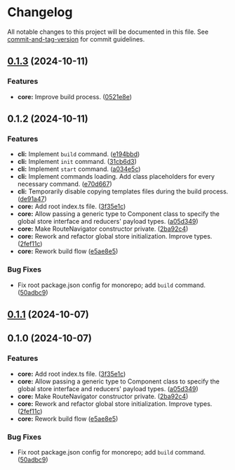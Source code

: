 # Changelog

All notable changes to this project will be documented in this file. See [commit-and-tag-version](https://github.com/absolute-version/commit-and-tag-version) for commit guidelines.

## [0.1.3](https://github.com/kotoshii/small-frontend-framework/compare/@sff-ui/core/v0.1.2...@sff-ui/core/v0.1.3) (2024-10-11)


### Features

* **core:** Improve build process. ([0521e8e](https://github.com/kotoshii/small-frontend-framework/commit/0521e8ea9031523e2bb01f8b666935425a388ff1))

## 0.1.2 (2024-10-11)


### Features

* **cli:** Implement `build` command. ([e194bbd](https://github.com/kotoshii/small-frontend-framework/commit/e194bbd864d73b1115bff4f922d73dadfc2dcf87))
* **cli:** Implement `init` command. ([31cb6d3](https://github.com/kotoshii/small-frontend-framework/commit/31cb6d3d56809dc46d0c3775af6ad878ef1bd5d1))
* **cli:** Implement `start` command. ([a034e5c](https://github.com/kotoshii/small-frontend-framework/commit/a034e5c43f11cd1b83c6815dbd4f8df2a747c862))
* **cli:** Implement commands loading. Add class placeholders for every necessary command. ([e70d667](https://github.com/kotoshii/small-frontend-framework/commit/e70d6679daab4c4c6acf63717cacd3e55e77e61b))
* **cli:** Temporarily disable copying templates files during the build process. ([de91a47](https://github.com/kotoshii/small-frontend-framework/commit/de91a47cd450a190e27cbd668a8743129e3ac25a))
* **core:** Add root index.ts file. ([3f35e1c](https://github.com/kotoshii/small-frontend-framework/commit/3f35e1c0d6592f075d124913d8d1092ce51e5b0f))
* **core:** Allow passing a generic type to Component class to specify the global store interface and reducers' payload types. ([a05d349](https://github.com/kotoshii/small-frontend-framework/commit/a05d349fcd1cfe210f5ad4c49ff6cbd1154435a5))
* **core:** Make RouteNavigator constructor private. ([2ba92c4](https://github.com/kotoshii/small-frontend-framework/commit/2ba92c45a0627aa9fd57d01de649930c8e8f317b))
* **core:** Rework and refactor global store initialization. Improve types. ([2fef11c](https://github.com/kotoshii/small-frontend-framework/commit/2fef11cf21bca5847e7ead410cb5d7abffe0612b))
* **core:** Rework build flow ([e5ae8e5](https://github.com/kotoshii/small-frontend-framework/commit/e5ae8e56a2f8866b3133415bac31c5e93fb1c1d1))


### Bug Fixes

* Fix root package.json config for monorepo; add `build` command. ([50adbc9](https://github.com/kotoshii/small-frontend-framework/commit/50adbc90ab524f6ad11b3a243187908a310d6fa3))

## [0.1.1](https://github.com/kotoshii/small-frontend-framework/compare/v0.1.0...v0.1.1) (2024-10-07)

## 0.1.0 (2024-10-07)


### Features

* **core:** Add root index.ts file. ([3f35e1c](https://github.com/kotoshii/small-frontend-framework/commit/3f35e1c0d6592f075d124913d8d1092ce51e5b0f))
* **core:** Allow passing a generic type to Component class to specify the global store interface and reducers' payload types. ([a05d349](https://github.com/kotoshii/small-frontend-framework/commit/a05d349fcd1cfe210f5ad4c49ff6cbd1154435a5))
* **core:** Make RouteNavigator constructor private. ([2ba92c4](https://github.com/kotoshii/small-frontend-framework/commit/2ba92c45a0627aa9fd57d01de649930c8e8f317b))
* **core:** Rework and refactor global store initialization. Improve types. ([2fef11c](https://github.com/kotoshii/small-frontend-framework/commit/2fef11cf21bca5847e7ead410cb5d7abffe0612b))
* **core:** Rework build flow ([e5ae8e5](https://github.com/kotoshii/small-frontend-framework/commit/e5ae8e56a2f8866b3133415bac31c5e93fb1c1d1))


### Bug Fixes

* Fix root package.json config for monorepo; add `build` command. ([50adbc9](https://github.com/kotoshii/small-frontend-framework/commit/50adbc90ab524f6ad11b3a243187908a310d6fa3))
